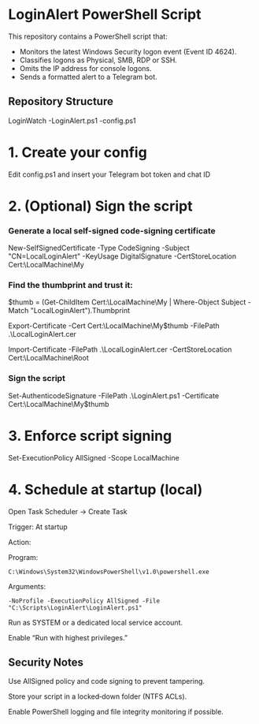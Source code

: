 # LoginAlert PowerShell Script

This repository contains a PowerShell script that:

- Monitors the latest Windows Security logon event (Event ID 4624).
- Classifies logons as Physical, SMB, RDP or SSH.
- Omits the IP address for console logons.
- Sends a formatted alert to a Telegram bot.

## Repository Structure

LoginWatch
-LoginAlert.ps1
-config.ps1

# 1. Create your config
Edit config.ps1 and insert your Telegram bot token and chat ID

# 2. (Optional) Sign the script
### Generate a local self-signed code-signing certificate
New-SelfSignedCertificate -Type CodeSigning -Subject "CN=LocalLoginAlert" 
                         -KeyUsage DigitalSignature 
                         -CertStoreLocation Cert:\LocalMachine\My

### Find the thumbprint and trust it:
$thumb = (Get-ChildItem Cert:\LocalMachine\My |
          Where-Object Subject -Match "LocalLoginAlert").Thumbprint

Export-Certificate -Cert Cert:\LocalMachine\My\$thumb 
                  -FilePath .\LocalLoginAlert.cer 

Import-Certificate -FilePath .\LocalLoginAlert.cer 
                   -CertStoreLocation Cert:\LocalMachine\Root

### Sign the script
Set-AuthenticodeSignature -FilePath .\LoginAlert.ps1 
                          -Certificate Cert:\LocalMachine\My\$thumb

# 3. Enforce script signing
Set-ExecutionPolicy AllSigned -Scope LocalMachine

# 4. Schedule at startup (local)
Open Task Scheduler → Create Task

Trigger: At startup

Action:

  Program:
  
    C:\Windows\System32\WindowsPowerShell\v1.0\powershell.exe
    
  Arguments:
  
    -NoProfile -ExecutionPolicy AllSigned -File "C:\Scripts\LoginAlert\LoginAlert.ps1"
    
Run as SYSTEM or a dedicated local service account.

Enable “Run with highest privileges.”

## Security Notes

Use AllSigned policy and code signing to prevent tampering.

Store your script in a locked‑down folder (NTFS ACLs).

Enable PowerShell logging and file integrity monitoring if possible.
